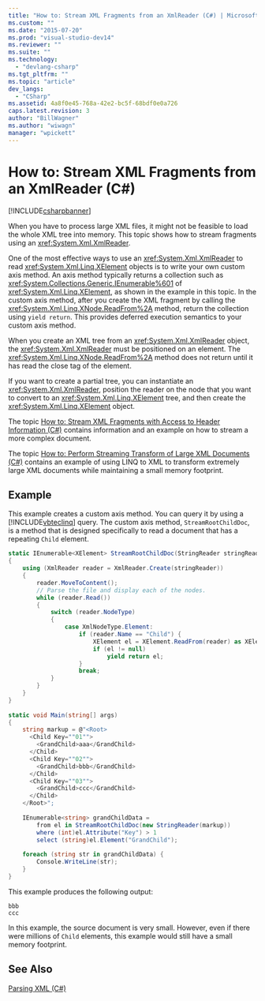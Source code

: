 ```yaml
---
title: "How to: Stream XML Fragments from an XmlReader (C#) | Microsoft Docs"
ms.custom: ""
ms.date: "2015-07-20"
ms.prod: "visual-studio-dev14"
ms.reviewer: ""
ms.suite: ""
ms.technology: 
  - "devlang-csharp"
ms.tgt_pltfrm: ""
ms.topic: "article"
dev_langs: 
  - "CSharp"
ms.assetid: 4a8f0e45-768a-42e2-bc5f-68bdf0e0a726
caps.latest.revision: 3
author: "BillWagner"
ms.author: "wiwagn"
manager: "wpickett"
---
```

# How to: Stream XML Fragments from an XmlReader (C#)
[!INCLUDE[csharpbanner](../../../../includes/csharpbanner.md)]

When you have to process large XML files, it might not be feasible to load the whole XML tree into memory. This topic shows how to stream fragments using an <xref:System.Xml.XmlReader>.  
  
 One of the most effective ways to use an <xref:System.Xml.XmlReader> to read <xref:System.Xml.Linq.XElement> objects is to write your own custom axis method. An axis method typically returns a collection such as <xref:System.Collections.Generic.IEnumerable%601> of <xref:System.Xml.Linq.XElement>, as shown in the example in this topic. In the custom axis method, after you create the XML fragment by calling the <xref:System.Xml.Linq.XNode.ReadFrom%2A> method, return the collection using `yield return`. This provides deferred execution semantics to your custom axis method.  
  
 When you create an XML tree from an <xref:System.Xml.XmlReader> object, the <xref:System.Xml.XmlReader> must be positioned on an element. The <xref:System.Xml.Linq.XNode.ReadFrom%2A> method does not return until it has read the close tag of the element.  
  
 If you want to create a partial tree, you can instantiate an <xref:System.Xml.XmlReader>, position the reader on the node that you want to convert to an <xref:System.Xml.Linq.XElement> tree, and then create the <xref:System.Xml.Linq.XElement> object.  
  
 The topic [How to: Stream XML Fragments with Access to Header Information (C#)](../../../../csharp/programming-guide/concepts/linq/how-to-stream-xml-fragments-with-access-to-header-information.md) contains information and an example on how to stream a more complex document.  
  
 The topic [How to: Perform Streaming Transform of Large XML Documents (C#)](../../../../csharp/programming-guide/concepts/linq/how-to-perform-streaming-transform-of-large-xml-documents.md) contains an example of using LINQ to XML to transform extremely large XML documents while maintaining a small memory footprint.  
  
## Example  
 This example creates a custom axis method. You can query it by using a [!INCLUDE[vbteclinq](../../../../includes/vbteclinq-md.md)] query. The custom axis method, `StreamRootChildDoc`, is a method that is designed specifically to read a document that has a repeating `Child` element.  
  
```csharp  
static IEnumerable<XElement> StreamRootChildDoc(StringReader stringReader)  
{  
    using (XmlReader reader = XmlReader.Create(stringReader))  
    {  
        reader.MoveToContent();  
        // Parse the file and display each of the nodes.  
        while (reader.Read())  
        {  
            switch (reader.NodeType)  
            {  
                case XmlNodeType.Element:  
                    if (reader.Name == "Child") {  
                        XElement el = XElement.ReadFrom(reader) as XElement;  
                        if (el != null)  
                            yield return el;  
                    }  
                    break;  
            }  
        }  
    }  
}  
  
static void Main(string[] args)  
{  
    string markup = @"<Root>  
      <Child Key=""01"">  
        <GrandChild>aaa</GrandChild>  
      </Child>  
      <Child Key=""02"">  
        <GrandChild>bbb</GrandChild>  
      </Child>  
      <Child Key=""03"">  
        <GrandChild>ccc</GrandChild>  
      </Child>  
    </Root>";  
  
    IEnumerable<string> grandChildData =  
        from el in StreamRootChildDoc(new StringReader(markup))  
        where (int)el.Attribute("Key") > 1  
        select (string)el.Element("GrandChild");  
  
    foreach (string str in grandChildData) {  
        Console.WriteLine(str);  
    }  
}  
```  
  
 This example produces the following output:  
  
```  
bbb  
ccc  
```  
  
 In this example, the source document is very small. However, even if there were millions of `Child` elements, this example would still have a small memory footprint.  
  
## See Also  
 [Parsing XML (C#)](../../../../csharp/programming-guide/concepts/linq/parsing-xml.md)